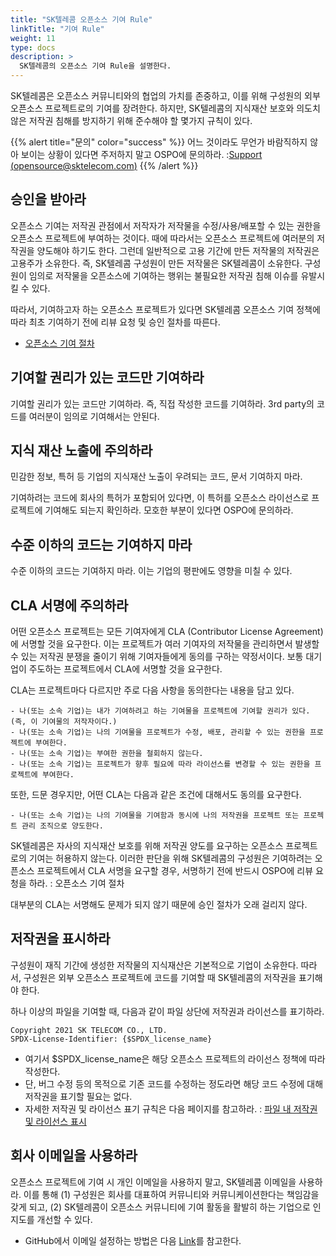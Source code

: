 ```yaml
---
title: "SK텔레콤 오픈소스 기여 Rule"
linkTitle: "기여 Rule"
weight: 11
type: docs
description: >
  SK텔레콤의 오픈소스 기여 Rule을 설명한다. 
---
```

SK텔레콤은 오픈소스 커뮤니티와의 협업의 가치를 존중하고, 이를 위해 구성원의 외부 오픈소스 프로젝트로의 기여를 장려한다. 하지만, SK텔레콤의 지식재산 보호와 의도치 않은 저작권 침해를 방지하기 위해 준수해야 할 몇가지 규칙이 있다. 

{{% alert title="문의" color="success" %}} 어느 것이라도 무언가 바람직하지 않아 보이는 상황이 있다면 주저하지 말고 OSPO에 문의하라. :[Support (opensource@sktelecom.com)](https://sktelecom.github.io/about/contact/) {{% /alert %}}

## 승인을 받아라
오픈소스 기여는 저작권 관점에서 저작자가 저작물을 수정/사용/배포할 수 있는 권한을 오픈소스 프로젝트에 부여하는 것이다. 때에 따라서는 오픈소스 프로젝트에 여러분의 저작권을 양도해야 하기도 한다. 그런데 일반적으로 고용 기간에 만든 저작물의 저작권은 고용주가 소유한다. 즉, SK텔레콤 구성원이 만든 저작물은 SK텔레콤이 소유한다. 구성원이 임의로 저작물을 오픈소스에 기여하는 행위는 불필요한 저작권 침해 이슈를 유발시킬 수 있다. 

따라서, 기여하고자 하는 오픈소스 프로젝트가 있다면 SK텔레콤 오픈소스 기여 정책에 따라 최초 기여하기 전에 리뷰 요청 및 승인 절차를 따른다.

* [오픈소스 기여 절차](/guide/release/process)

## 기여할 권리가 있는 코드만 기여하라
기여할 권리가 있는 코드만 기여하라. 즉, 직접 작성한 코드를 기여하라. 3rd party의 코드를 여러분이 임의로 기여해서는 안된다. 

## 지식 재산 노출에 주의하라
민감한 정보, 특허 등 기업의 지식재산 노출이 우려되는 코드, 문서 기여하지 마라. 

기여하려는 코드에 회사의 특허가 포함되어 있다면, 이 특허를 오픈소스 라이선스로 프로젝트에 기여해도 되는지 확인하라. 모호한 부분이 있다면 OSPO에 문의하라. 

## 수준 이하의 코드는 기여하지 마라
수준 이하의 코드는 기여하지 마라. 이는 기업의 평판에도 영향을 미칠 수 있다.

## CLA 서명에 주의하라
어떤 오픈소스 프로젝트는 모든 기여자에게 CLA (Contributor License Agreement)에 서명할 것을 요구한다. 이는 프로젝트가 여러 기여자의 저작물을 관리하면서 발생할 수 있는 저작권 분쟁을 줄이기 위해 기여자들에게 동의를 구하는 약정서이다. 보통 대기업이 주도하는 프로젝트에서 CLA에 서명할 것을 요구한다.

CLA는 프로젝트마다 다르지만 주로 다음 사항을 동의한다는 내용을 담고 있다.

~~~
- 나(또는 소속 기업)는 내가 기여하려고 하는 기여물을 프로젝트에 기여할 권리가 있다. (즉, 이 기여물의 저작자이다.)
- 나(또는 소속 기업)는 나의 기여물을 프로젝트가 수정, 배포, 관리할 수 있는 권한을 프로젝트에 부여한다.
- 나(또는 소속 기업)는 부여한 권한을 철회하지 않는다.
- 나(또는 소속 기업)는 프로젝트가 향후 필요에 따라 라이선스를 변경할 수 있는 권한을 프로젝트에 부여한다.
~~~

또한, 드문 경우지만, 어떤 CLA는 다음과 같은 조건에 대해서도 동의를 요구한다.

~~~
- 나(또는 소속 기업)는 나의 기여물을 기여함과 동시에 나의 저작권을 프로젝트 또는 프로젝트 관리 조직으로 양도한다.
~~~

SK텔레콤은 자사의 지식재산 보호를 위해 저작권 양도를 요구하는 오픈소스 프로젝트로의 기여는 허용하지 않는다. 이러한 판단을 위해 SK텔레콤의 구성원은 기여하려는 오픈소스 프로젝트에서 CLA 서명을 요구할 경우, 서명하기 전에 반드시 OSPO에 리뷰 요청을 하라. : 오픈소스 기여 절차

대부분의 CLA는 서명해도 문제가 되지 않기 때문에 승인 절차가 오래 걸리지 않다. 

## 저작권을 표시하라
구성원이 재직 기간에 생성한 저작물의 지식재산은 기본적으로 기업이 소유한다. 따라서, 구성원은 외부 오픈소스 프로젝트에 코드를 기여할 때 SK텔레콤의 저작권을 표기해야 한다.

하나 이상의 파일을 기여할 때, 다음과 같이 파일 상단에 저작권과 라이선스를 표기하라. 

~~~
Copyright 2021 SK TELECOM CO., LTD.
SPDX-License-Identifier: {$SPDX_license_name}
~~~

* 여기서 $SPDX_license_name은 해당 오픈소스 프로젝트의 라이선스 정책에 따라 작성한다.
* 단, 버그 수정 등의 목적으로 기존 코드를 수정하는 정도라면 해당 코드 수정에 대해 저작권을 표기할 필요는 없다. 
* 자세한 저작권 및 라이선스 표기 규칙은 다음 페이지를 참고하라. : [파일 내 저작권 및 라이선스 표시](/guide/release/process/copyright)

## 회사 이메일을 사용하라
오픈소스 프로젝트에 기여 시 개인 이메일을 사용하지 말고, SK텔레콤 이메일을 사용하라. 이를 통해 (1) 구성원은 회사를 대표하여 커뮤니티와 커뮤니케이션한다는 책임감을 갖게 되고, (2) SK텔레콤이 오픈소스 커뮤니티에 기여 활동을 활발히 하는 기업으로 인지도를 개선할 수 있다.

* GitHub에서 이메일 설정하는 방법은 다음 [Link](https://docs.github.com/en/github/setting-up-and-managing-your-github-user-account/setting-your-commit-email-address)를 참고한다.
